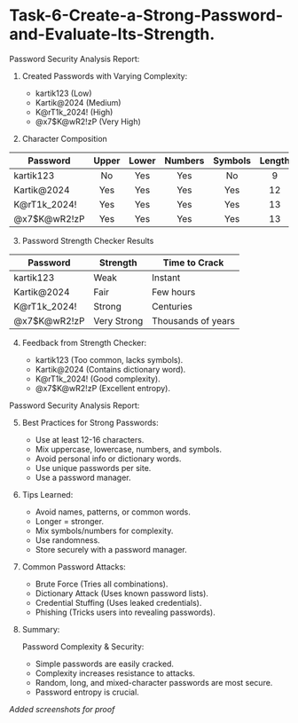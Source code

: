 # Task-6-Create-a-Strong-Password-and-Evaluate-Its-Strength.


Password Security Analysis Report:

 1. Created Passwords with Varying Complexity:
    - kartik123 (Low)
    - Kartik@2024 (Medium)
    - K@rT1k_2024! (High)
    - @x7$K@wR2!zP (Very High)
      
 2. Character Composition

 | Password         | Upper | Lower | Numbers | Symbols | Length |
 |------------------|:-----:|:-----:|:-------:|:-------:|:------:|
 | kartik123        | No    | Yes   | Yes     | No      | 9      |
 | Kartik@2024      | Yes   | Yes   | Yes     | Yes     | 12     |
 | K@rT1k_2024!     | Yes   | Yes   | Yes     | Yes     | 13     |
 | @x7$K@wR2!zP     | Yes   | Yes   | Yes     | Yes     | 13     |

 3. Password Strength Checker Results

 | Password         | Strength     | Time to Crack       |
 |------------------|--------------|----------------------|
 | kartik123        | Weak         | Instant              |
 | Kartik@2024      | Fair         | Few hours            |
 | K@rT1k_2024!     | Strong       | Centuries            |
 | @x7$K@wR2!zP     | Very Strong  | Thousands of years   |


 4. Feedback from Strength Checker:
    
      - kartik123 (Too common, lacks symbols).
      - Kartik@2024  (Contains dictionary word).
      - K@rT1k_2024! (Good complexity).
      - @x7$K@wR2!zP (Excellent entropy).


Password Security Analysis Report:


 5. Best Practices for Strong Passwords:
 
      - Use at least 12-16 characters.
      - Mix uppercase, lowercase, numbers, and symbols.
      - Avoid personal info or dictionary words.
      - Use unique passwords per site.
      - Use a password manager.
 

 6. Tips Learned:

      - Avoid names, patterns, or common words.
      - Longer = stronger.
      - Mix symbols/numbers for complexity.
      - Use randomness.
      - Store securely with a password manager.
 
 
 7. Common Password Attacks:
    
      - Brute Force (Tries all combinations).
      - Dictionary Attack (Uses known password lists).
      - Credential Stuffing (Uses leaked credentials).
      - Phishing (Tricks users into revealing passwords).
 
 
 8. Summary:
     
    Password Complexity & Security:
    
      - Simple passwords are easily cracked.
      - Complexity increases resistance to attacks.
      - Random, long, and mixed-character passwords are most secure.
      - Password entropy is crucial.

*Added screenshots for proof*

